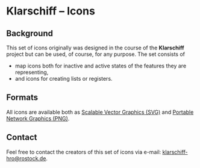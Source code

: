 # Klarschiff – Icons


## Background

This set of icons originally was designed in the course of the **Klarschiff** project but can be used, of course, for any purpose. The set consists of

* map icons both for inactive and active states of the features they are representing,
* and icons for creating lists or registers.


## Formats

All icons are available both as [Scalable Vector Graphics (SVG)](http://en.wikipedia.org/wiki/Svg) and [Portable Network Graphics (PNG)](http://en.wikipedia.org/wiki/Portable_Network_Graphics).


## Contact

Feel free to contact the creators of this set of icons via e-mail: <klarschiff-hro@rostock.de>.